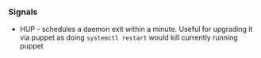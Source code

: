 ### Signals

* HUP - schedules a daemon exit within a minute. Useful for upgrading it via puppet as doing `systemctl restart` would kill currently running puppet 